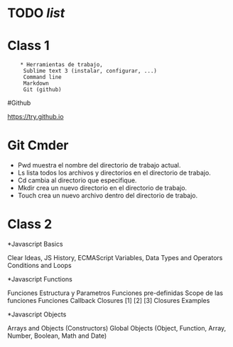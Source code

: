 

# TODO _list_



# Class 1 

        * Herramientas de trabajo,
         Sublime text 3 (instalar, configurar, ...)
         Command line
         Markdown
         Git (github)




#Github

https://try.github.io

# Git Cmder

* Pwd muestra el nombre del directorio de trabajo actual.
* Ls lista todos los archivos y directorios en el directorio de trabajo.
* Cd cambia al directorio que especifique.
* Mkdir crea un nuevo directorio en el directorio de trabajo.
* Touch crea un nuevo archivo dentro del directorio de trabajo.

# Class 2

*Javascript Basics

Clear Ideas, JS History, ECMAScript
Variables, Data Types and Operators
Conditions and Loops

*Javascript Functions

Funciones
Estructura y Parametros
Funciones pre-definidas
Scope de las funciones
Funciones Callback
Closures [1] [2] [3]
Closures Examples

*Javascript Objects

Arrays and Objects (Constructors)
Global Objects (Object, Function, Array, Number, Boolean, Math and Date)


